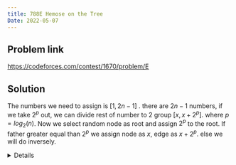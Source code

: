 ```yaml
---
title: 788E Hemose on the Tree
Date: 2022-05-07
---
```


## Problem link

https://codeforces.com/contest/1670/problem/E

## Solution

The numbers we need to assign is  $[1, 2n-1]$ . there are $2n-1$ numbers, if we take $2^p$ out, we can divide rest of number to 2 group  $[x, x+2^p]$. where $p = log_2(n)$. Now we select random node as root and assign $2^p$ to the root. If father greater equal than $2^p$ we assign node as $x$, edge as $x + 2^p$. else we will do inversely. 

<details>
``` cpp
#include <bits/stdc++.h>
#define endl "\n"
using namespace std;
#define fastio cin.tie(0), cout.tie(0), ios_base::sync_with_stdio(0);
#define get(n) int n; cin >> n;
int x = 1;
vector<int> node, edge;
vector<vector<pair<int, int> > > g;
int n;
void dfs(int cur, int parent) {
    if (parent == -1) {
        node[cur] =  n;
    }
    auto children = g[cur];
    for(int i=0;i<children.size();i++){
        if (children[i].first == parent)
            continue ;
        if (node[cur] >= n) {
            node[children[i].first] = x;
            edge[children[i].second] = x^n;
        }
        else {
            node[children[i].first] = x^n;
            edge[children[i].second] = x;

        }
        x ++;
        dfs(children[i].first, cur);
    }

}
int32_t main() {
    fastio;
    get(t);
    while (t--) {
        get(p);
        n = 1 << p;
        x = 1;
        g.clear();
        node.clear();
        edge.clear();
        node.resize(n+1);
        edge.resize(n+1);
        g.resize(n+1);
        int edge_cnt = 1;
        for (int i=0;i<n-1;i++) {
            get(u) get(v)
            g[u].push_back({v, edge_cnt});
            g[v].push_back({u, edge_cnt++});

        }
        dfs(1, -1);
        cout << 1 << endl;
        for(int i=1;i<=n;i++) {
            cout << node[i] << " " ;
        }
        cout << endl;
        for(int i=1;i<n;i++) {
            cout << edge[i] << " " ;
        }
        cout << endl;
    
    }

}
```
</details>

